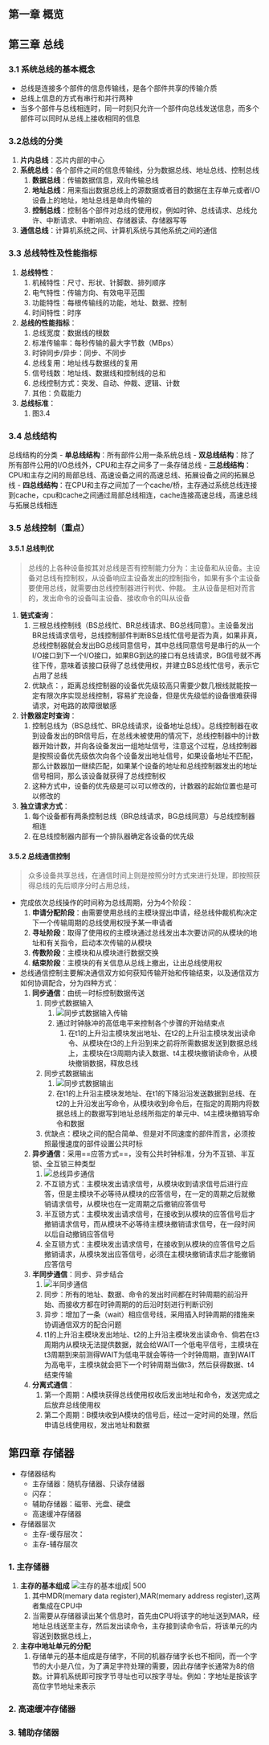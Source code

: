 ## 第一章 概览
## 第三章 总线
### 3.1 系统总线的基本概念
- 总线是连接多个部件的信息传输线，是各个部件共享的传输介质
- 总线上信息的方式有串行和并行两种
- 当多个部件与总线相连时，同一时刻只允许一个部件向总线发送信息，而多个部件可以同时从总线上接收相同的信息

### 3.2总线的分类

1. **片内总线**：芯片内部的中心
2. **系统总线**：各个部件之间的信息传输线，分为数据总线、地址总线、控制总线
	1. **数据总线**：传输数据信息，双向传输总线
	2. **地址总线**：用来指出数据总线上的源数据或者目的数据在主存单元或者I/O设备上的地址，地址总线是单向传输的
	3. **控制总线**：控制各个部件对总线的使用权，例如时钟、总线请求、总线允许、中断请求、中断响应、存储器读、存储器写等
3. **通信总线**：计算机系统之间、计算机系统与其他系统之间的通信 
### 3.3 总线特性及性能指标
1. **总线特性**：
	1. 机械特性：尺寸、形状、针脚数、排列顺序
	2. 电气特性：传输方向、有效电平范围
	3. 功能特性：每根传输线的功能，地址、数据、控制
	4. 时间特性：时序
2. **总线的性能指标**：
	1. 总线宽度：数据线的根数
	2. 标准传输率：每秒传输的最大字节数（MBps）
	3. 时钟同步/异步：同步、不同步
	4. 总线复用：地址线与数据线的复用
	5. 信号线数：地址线、数据线和控制线的总和
	6. 总线控制方式：突发、自动、仲裁、逻辑、计数
	7. 其他：负载能力
3. **总线标准**：
	1. 图3.4
### 3.4 总线结构
总线结构的分类
	- **单总线结构**：所有部件公用一条系统总线
	- **双总线结构**：除了所有部件公用的I/O总线外，CPU和主存之间多了一条存储总线
	- **三总线结构**：CPU和主存之间的局部总线、高速设备之间的高速总线、拓展设备之间的拓展总线
	- **四总线结构**：在CPU和主存之间加了一个cache/桥，主存通过系统总线连接到cache，cpu和cache之间通过局部总线相连，cache连接高速总线，高速总线与拓展总线相连

### 3.5 总线控制（重点）
#### 3.5.1 总线判优
> 总线的上各种设备按其对总线是否有控制能力分为：主设备和从设备。主设备对总线有控制权，从设备响应主设备发出的控制指令，如果有多个主设备要使用总线，就需要由总线控制器进行判优、仲裁。
> 主从设备是相对而言的，发出命令的设备叫主设备、接收命令的叫从设备

1. **链式查询**：
	1. 三根总线控制线（BS总线忙、BR总线请求、BG总线同意）。主设备发出BR总线请求信号，总线控制部件判断BS总线忙信号是否为真，如果非真，总线控制器就会发出BG总线同意信号，其中总线同意信号是串行的从一个I/O接口到下一个I/O接口，如果BG到达的接口有总线请求，BG信号就不再往下传，意味着该接口获得了总线使用权，并建立BS总线忙信号，表示它占用了总线
	2. 优缺点：，距离总线控制器的设备优先级较高只需要少数几根线就能按一定有限次序实现总线控制，容易扩充设备，但是优先级低的设备很难获得请求，对电路的故障很敏感
2. **计数器定时查询**：
	1. 控制总线为（BS总线忙、BR总线请求，设备地址总线）。总线控制器在收到设备发出的BR信号后，在总线未被使用的情况下，总线控制器中的计数器开始计数，并向各设备发出一组地址信号，注意这个过程，总线控制器是按照设备优先级依次向各个设备发出地址信号，如果设备地址不匹配，那么计数器加一继续匹配，如果某个设备的地址和总线控制器发出的地址信号相同，那么该设备就获得了总线控制权
	2. 这种方式中，设备的优先级是可以可以修改的，计数器的起始位置也是可以修改的
3. **独立请求方式**：
	1. 每个设备都有两条控制总线（BR总线请求，BG总线同意）与总线控制器相连
	2. 在总线控制器内部有一个排队器确定各设备的优先级
#### 3.5.2 总线通信控制

> 众多设备共享总线，在通信时间上则是按照分时方式来进行处理，即按照获得总线的先后顺序分时占用总线，

- 完成依次总线操作的时间称为总线周期，分为4个阶段：
	1. **申请分配阶段**：由需要使用总线的主模块提出申请，经总线仲裁机构决定下一个传输周期的总线使用权授予某一申请者
	2. **寻址阶段**：取得了使用权的主模块通过总线发出本次要访问的从模块的地址和有关指令，启动本次传输的从模块
	3. **传数阶段**：主模块和从模块进行数据交换
	4. **结束阶段**：主模块的有关信息从总线上撤出，让出总线使用权
- 总线通信控制主要解决通信双方如何获知传输开始和传输结束，以及通信双方如何协调配合，分为四种方式：
	1. **同步通信**：由统一时标控制数据传送
		1. 同步式数据输入
			1. ![同步式数据输入传输](https://s6.jpg.cm/2021/12/02/LWOsoD.png)
			2. 通过时钟脉冲的高低电平来控制各个步骤的开始结束点
				1. 在t1的上升沿主模块发出地址、在t2的上升沿主模块发出读命令、从模块在t3的上升沿到来之前将所需数据发送到数据总线上，主模块在t3周期内读入数据、t4主模块撤销读命令，从模块撤销数据，释放总线
		2. 同步式数据输出
			1. ![同步式数据输出](https://s6.jpg.cm/2021/12/02/LWOkV6.png)
			2. 在t1的上升沿主模块发地址、在t1的下降沿沿发送数据到总线、在t2的上升沿发出写命令，从模块收到命令后，在指定的周期内将数据总线上的数据写到地址总线所指定的单元中、t4主模块撤销写命令和数据 
		3. 优缺点：模块之间的配合简单、但是对不同速度的部件而言，必须按照最慢速度的部件设置公共时标
	2. **异步通信**：采用==应答方式==，没有公共时钟标准，分为不互锁、半互锁、全互锁三种类型
		1. ![总线异步通信](https://s6.jpg.cm/2021/12/02/LWZnu4.th.png)
		2. 不互锁方式：主模块发出请求信号，从模块收到请求信号后进行应答，但是主模块不必等待从模块的应答信号，在一定的周期之后就撤销请求信号，从模块也在一定周期之后撤销应答信号
		3. 半互锁方式：主模块发出请求信号，在接收到从模块的应答信号后才撤销请求信号，而从模块不必等待主模块撤销请求信号，在一段时间以后自动撤销应答信号
		4. 全互锁方式：主模块发出请求信号，在接收到从模块的应答信号之后撤销请求，从模块发出应答信号，必须在主模块撤销请求后才能撤销应答信号
	3. **半同步通信**：同步、异步结合
		1. ![半同步通信](https://gitee.com/zyanjun/pictures/raw/master/ComputerOrganization/%E6%80%BB%E7%BA%BF%E5%8D%8A%E5%90%8C%E6%AD%A5%E9%80%9A%E4%BF%A1.png)
		2. 同步：所有的地址、数据、命令的发出时间都在时钟周期的前沿开始、而接收方都在时钟周期的的后沿时刻进行判断识别
		3. 异步：增加了一条（wait）相应信号线，采用插入时钟周期的措施来协调通信双方的配合问题
		4. t1的上升沿主模块发出地址、t2的上升沿主模块发出读命令、倘若在t3周期内从模块无法提供数据，就会给WAIT一个低电平信号，主模块在t3周期到来前测得WAIT为低电平就会等待一个时钟周期，直到WAIT为高电平，主模块就会把下一个时钟周期当做t3，然后获得数据、t4结束传输
	4. **分离式通信**：
		1. 第一个周期：A模块获得总线使用权收后发出地址和命令，发送完成之后放弃总线使用权
		2. 第二个周期：B模块收到A模块的信号后，经过一定时间的处理，然后申请总线使用权，发出地址和数据


## 第四章 存储器
- 存储器结构
	- 主存储器：随机存储器、只读存储器
	- 闪存：
	- 辅助存储器：磁带、光盘、硬盘
	- 高速缓冲存储器
- 存储器层次
	- 主存-缓存层次：
	- 主存-辅存层次


### 1. 主存储器
1. **主存的基本组成**
	![主存的基本组成| 500](https://s6.jpg.cm/2021/12/10/Ll8Ype.png)
	1. 其中MDR(memary data register),MAR(memary address register),这两者集成在CPU中
	2. 当需要从存储器读出某个信息时，首先由CPU将该字的地址送到MAR，经地址总线送至主存，然后发出读命令，主存接到读命令后，将该单元的内容送到数据总线上， 
2. **主存中地址单元的分配**
	1. 存储单元的基本组成是存储字，不同的机器存储字长也不相同，而一个字节的大小是八位，为了满足字符处理的需要，因此存储字长通常为8的倍数。计算机系统即可按字节寻址也可以按字寻址。例如：字地址是按该字高位字节地址来表示
### 2. 高速缓冲存储器
### 3. 辅助存储器